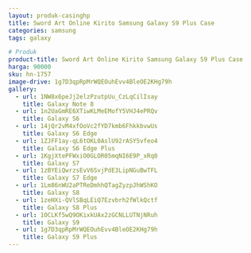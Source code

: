 ```yaml
---
layout: produk-casinghp
title: Sword Art Online Kirito Samsung Galaxy S9 Plus Case
categories: samsung
tags: galaxy

# Produk
product-title: Sword Art Online Kirito Samsung Galaxy S9 Plus Case
harga: 90000
sku: hn-1757
image-drive: 1g7D3qpRpMrWQEOuhEvv4BleOE2KHg79h
gallery:
  - url: 1NW8x6peJj2elzPzutpUu_CzLqCilIsay
    title: Galaxy Note 8
  - url: 1n2UaGmRE6XTiwKLMeEMofY5VHJ4ePRQv
    title: Galaxy S6
  - url: 14jQr2vM4xfOoVc2fYD7kmb6FhkkbvwUs
    title: Galaxy S6 Edge
  - url: 1ZJFF1ay-qL6tOKL0AslU92rASY5vfeo4
    title: Galaxy S6 Edge Plus
  - url: 1KgjXtePFWxiO0GLOR05mqNI6E9P_xRq0
    title: Galaxy S7
  - url: 1zBYEiQwrzsEvV6SvjPdE3LipNGuBwTFL
    title: Galaxy S7 Edge
  - url: 1Lm86nWU2aPTReDmhhQTagZyzpJhWShKO
    title: Galaxy S8
  - url: 1zeHXi-QVlSBqLEiQ7Ezvbrh2fWlkQctf
    title: Galaxy S8 Plus
  - url: 1OCLKf5wQ9OKixkUAx2zGCNLLUTNjNRuh
    title: Galaxy S9
  - url: 1g7D3qpRpMrWQEOuhEvv4BleOE2KHg79h
    title: Galaxy S9 Plus
---
```

